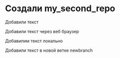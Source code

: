 # Создали my_second_repo

Добавили текст

Добавили текст через веб браузер


Добавилим текст локально

Добавили текст в новой ветке newbranch